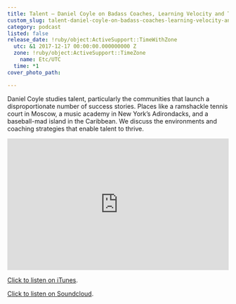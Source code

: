 ```yaml
---
title: Talent – Daniel Coyle on Badass Coaches, Learning Velocity and Talent Hotbeds
custom_slug: talent-daniel-coyle-on-badass-coaches-learning-velocity-and-talent-hotbeds
category: podcast
listed: false
release_date: !ruby/object:ActiveSupport::TimeWithZone
  utc: &1 2017-12-17 00:00:00.000000000 Z
  zone: !ruby/object:ActiveSupport::TimeZone
    name: Etc/UTC
  time: *1
cover_photo_path: 

---
```

Daniel Coyle studies talent, particularly the communities that launch a disproportionate number of success stories. Places like a ramshackle tennis court in Moscow, a music academy in New York’s Adirondacks, and a baseball-mad island in the Caribbean. We discuss the environments and coaching strategies that enable talent to thrive.

<iframe width="100%" height="300" scrolling="no" frameborder="no" src="https://w.soundcloud.com/player/?url=https%3A//api.soundcloud.com/tracks/247386454&amp;color=%23317cb3&amp;auto_play=false&amp;hide_related=true&amp;show_comments=false&amp;show_user=true&amp;show_reposts=false&amp;show_teaser=true&amp;visual=true"></iframe>

[Click to listen on iTunes](https://itunes.apple.com/us/podcast/positivity-podcast-with-make-school/id1090239384?mt=2).

[Click to listen on Soundcloud](https://soundcloud.com/positivity-dan).